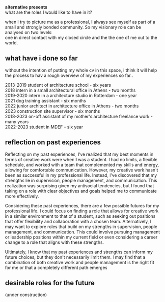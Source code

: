 **alternative presents**     
what are the roles I would like to have in it?  

when I try to picture me as a professional, I always see myself as part of a small and strongly bonded community. So my visionary role can be analysed on two levels:  
one in direct contact with my closed circle and the the one of me out to the world.  

## what have i done so far  

without the intention of putting my whole cv in this space, i think it will help the process to hav a rough overview of my experiences so far..  

2013-2019 student of architecture school - six years  
2018 intern in a small architectural office in Athens - two months  
2019-2020 intern in a architecture studio in Rotterdam - one year  
2021 dog training assistant - six months  
2022 junior architect in architecture office in Athens - two months  
2023 construction site supervisor - six months  
2018-2023 on-off assistant of my mother's architecture freelance work - many years  
2022-2023 student in MDEF - six year  

## reflection on past experiences  
Reflecting on my past experiences, I've realized that my best moments in terms of creative work were when I was a student. I had no limits, a flexible schedule, and worked with a team that complemented my skills and energy, allowing for comfortable communication. However, my creative work hasn't been as successful in my professional life. Instead, I've discovered that my strengths lie in supervision, people management, and communication. This realization was surprising given my antisocial tendencies, but I found that taking on a role with clear objectives and goals helped me to communicate more effectively.

Considering these past experiences, there are a few possible futures for my professional life. I could focus on finding a role that allows for creative work in a similar environment to that of a student, such as seeking out positions that offer flexibility and collaboration with a chosen team. Alternatively, I may want to explore roles that build on my strengths in supervision, people management, and communication. This could involve pursuing management or leadership positions within my current field or even considering a career change to a role that aligns with these strengths.

Ultimately, I know that my past experiences and strengths can inform my future choices, but they don't necessarily limit them. I may find that a combination of both creative work and people management is the right fit for me or that a completely different path emerges

## desirable roles for the future  
 (under construction)